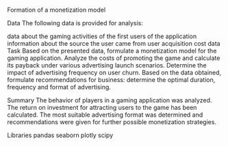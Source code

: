 Formation of a monetization model

Data
The following data is provided for analysis:

data about the gaming activities of the first users of the application
information about the source the user came from
user acquisition cost data
Task
Based on the presented data, formulate a monetization model for the gaming application. Analyze the costs of promoting the game and calculate its payback under various advertising launch scenarios. Determine the impact of advertising frequency on user churn. Based on the data obtained, formulate recommendations for business: determine the optimal duration, frequency and format of advertising.

Summary
The behavior of players in a gaming application was analyzed. The return on investment for attracting users to the game has been calculated. The most suitable advertising format was determined and recommendations were given for further possible monetization strategies.

Libraries
pandas seaborn plotly scipy
